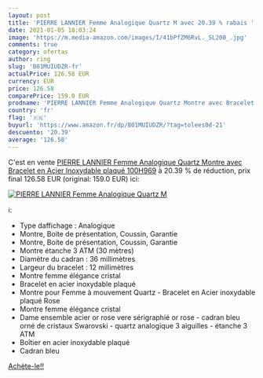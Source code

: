 ```yaml
---
layout: post
title: 'PIERRE LANNIER Femme Analogique Quartz M avec 20.39 % rabais '
date: 2021-01-05 18:03:24
image: 'https://m.media-amazon.com/images/I/41bPfZM6RvL._SL200_.jpg'
comments: true
category: ofertas
author: ring
slug: 'B01MUIUDZR-fr'
actualPrice: 126.58 EUR
currency: EUR
price: 126.58
comparePrice: 159.0 EUR
prodname: 'PIERRE LANNIER Femme Analogique Quartz Montre avec Bracelet en Acier Inoxydable plaqué 100H969'
country: 'fr'
flag: '🇫🇷'
buyurl: 'https://www.amazon.fr/dp/B01MUIUDZR/?tag=tolees0d-21'
descuento: '20.39'
average: '126.58'
---
```


C'est en vente [PIERRE LANNIER Femme Analogique Quartz Montre avec Bracelet en Acier Inoxydable plaqué 100H969](https://www.amazon.fr/dp/B01MUIUDZR/?tag=tolees0d-21)  à  20.39 % de réduction, prix final  126.58 EUR (original: 159.0 EUR) ici:

[![PIERRE LANNIER Femme Analogique Quartz M](https://m.media-amazon.com/images/I/41bPfZM6RvL._SL200_.jpg)](https://www.amazon.fr/dp/B01MUIUDZR/?tag=tolees0d-21)

ℹ️:

- Type daffichage : Analogique
- Montre, Boite de présentation, Coussin, Garantie
- Montre, Boite de présentation, Coussin, Garantie
- Montre étanche 3 ATM (30 mètres)
- Diamètre du cadran : 36 millimètres
- Largeur du bracelet : 12 millimètres
- Montre femme élégance cristal
- Bracelet en acier inoxydable plaqué
- Montre pour Femme à mouvement Quartz - Bracelet en Acier inoxydable plaqué Rose
- Montre femme élégance cristal
- Dame ensemble acier or rose vere sérigraphié or rose - cadran bleu orné de cristaux Swarovski - quartz analogique 3 aiguilles - étanche 3 ATM
- Boîtier en acier inoxydable plaqué
- Cadran bleu

[Achète-le!!](https://www.amazon.fr/dp/B01MUIUDZR/?tag=tolees0d-21)
